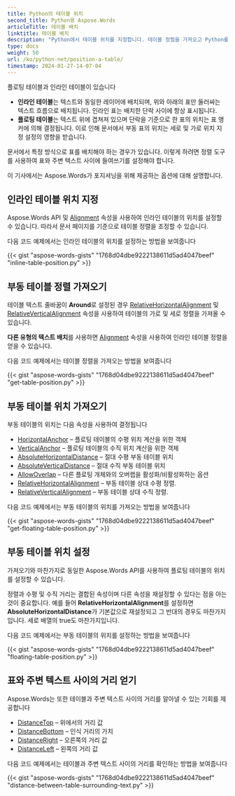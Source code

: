 ```yaml
---
title: Python의 테이블 위치
second_title: Python용 Aspose.Words
articleTitle: 테이블 배치
linktitle: 테이블 배치
description: "Python에서 테이블 위치를 지정합니다. 테이블 정렬을 가져오고 Python를 사용하여 부동 테이블 위치를 가져오고 설정합니다."
type: docs
weight: 50
url: /ko/python-net/position-a-table/
timestamp: 2024-01-27-14-07-04
---
```


플로팅 테이블과 인라인 테이블이 있습니다

* **인라인 테이블**는 텍스트와 동일한 레이어에 배치되며, 위와 아래의 표만 둘러싸는 텍스트 흐름으로 배치됩니다. 인라인 표는 배치한 단락 사이에 항상 표시됩니다.
* **플로팅 테이블**는 텍스트 위에 겹쳐져 있으며 단락을 기준으로 한 표의 위치는 표 앵커에 의해 결정됩니다. 이로 인해 문서에서 부동 표의 위치는 세로 및 가로 위치 지정 설정의 영향을 받습니다.

문서에서 특정 방식으로 표를 배치해야 하는 경우가 있습니다. 이렇게 하려면 정렬 도구를 사용하여 표와 주변 텍스트 사이에 들여쓰기를 설정해야 합니다.

이 기사에서는 Aspose.Words가 포지셔닝을 위해 제공하는 옵션에 대해 설명합니다.

## 인라인 테이블 위치 지정

Aspose.Words API 및 [Alignment](https://reference.aspose.com/words/python-net/aspose.words.tables/table/alignment/) 속성을 사용하여 인라인 테이블의 위치를 설정할 수 있습니다. 따라서 문서 페이지를 기준으로 테이블 정렬을 조정할 수 있습니다.

다음 코드 예제에서는 인라인 테이블의 위치를 설정하는 방법을 보여줍니다

{{< gist "aspose-words-gists" "1768d04dbe9222138611d5ad4047beef" "inline-table-position.py" >}}

## 부동 테이블 정렬 가져오기

테이블 텍스트 줄바꿈이 **Around**로 설정된 경우 [RelativeHorizontalAlignment](https://reference.aspose.com/words/python-net/aspose.words.tables/table/relative_horizontal_alignment/) 및 [RelativeVerticalAlignment](https://reference.aspose.com/words/python-net/aspose.words.tables/table/relative_vertical_alignment/) 속성을 사용하여 테이블의 가로 및 세로 정렬을 가져올 수 있습니다.

**다른 유형의 텍스트 배치**를 사용하면 [Alignment](https://reference.aspose.com/words/python-net/aspose.words.tables/table/alignment/) 속성을 사용하여 인라인 테이블 정렬을 얻을 수 있습니다.

다음 코드 예제에서는 테이블 정렬을 가져오는 방법을 보여줍니다

{{< gist "aspose-words-gists" "1768d04dbe9222138611d5ad4047beef" "get-table-position.py" >}}

## 부동 테이블 위치 가져오기

 부동 테이블의 위치는 다음 속성을 사용하여 결정됩니다

* [HorizontalAnchor](https://reference.aspose.com/words/python-net/aspose.words.tables/table/horizontal_anchor/) – 플로팅 테이블의 수평 위치 계산을 위한 객체
* [VerticalAnchor](https://reference.aspose.com/words/python-net/aspose.words.tables/table/vertical_anchor/) – 플로팅 테이블의 수직 위치 계산을 위한 객체
* [AbsoluteHorizontalDistance](https://reference.aspose.com/words/python-net/aspose.words.tables/table/absolute_horizontal_distance/) – 절대 수평 부동 테이블 위치
* [AbsoluteVerticalDistance](https://reference.aspose.com/words/python-net/aspose.words.tables/table/absolute_vertical_distance/) – 절대 수직 부동 테이블 위치
* [AllowOverlap](https://reference.aspose.com/words/python-net/aspose.words.tables/table/allow_overlap/) – 다른 플로팅 개체와의 오버랩을 활성화/비활성화하는 옵션
* [RelativeHorizontalAlignment](https://reference.aspose.com/words/python-net/aspose.words.tables/table/relative_horizontal_alignment/) – 부동 테이블 상대 수평 정렬.
* [RelativeVerticalAlignment](https://reference.aspose.com/words/python-net/aspose.words.tables/table/relative_vertical_alignment/) – 부동 테이블 상대 수직 정렬.

다음 코드 예제에서는 부동 테이블의 위치를 가져오는 방법을 보여줍니다

{{< gist "aspose-words-gists" "1768d04dbe9222138611d5ad4047beef" "get-floating-table-position.py" >}}

## 부동 테이블 위치 설정

가져오기와 마찬가지로 동일한 Aspose.Words API를 사용하여 플로팅 테이블의 위치를 설정할 수 있습니다.

정렬과 수평 및 수직 거리는 결합된 속성이며 다른 속성을 재설정할 수 있다는 점을 아는 것이 중요합니다. 예를 들어 **RelativeHorizontalAlignment**를 설정하면 **AbsoluteHorizontalDistance**가 기본값으로 재설정되고 그 반대의 경우도 마찬가지입니다. 세로 배열의 true도 마찬가지입니다.

다음 코드 예제에서는 부동 테이블의 위치를 설정하는 방법을 보여줍니다

{{< gist "aspose-words-gists" "1768d04dbe9222138611d5ad4047beef" "floating-table-position.py" >}}

## 표와 주변 텍스트 사이의 거리 얻기

Aspose.Words는 또한 테이블과 주변 텍스트 사이의 거리를 알아낼 수 있는 기회를 제공합니다

- [DistanceTop](https://reference.aspose.com/words/python-net/aspose.words.tables/table/distance_top/) – 위에서의 거리 값
- [DistanceBottom](https://reference.aspose.com/words/python-net/aspose.words.tables/table/distance_bottom/) – 인식 거리의 가치
- [DistanceRight](https://reference.aspose.com/words/python-net/aspose.words.tables/table/distance_right/) – 오른쪽의 거리 값
- [DistanceLeft](https://reference.aspose.com/words/python-net/aspose.words.tables/table/distance_left/) – 왼쪽의 거리 값

다음 코드 예제에서는 테이블과 주변 텍스트 사이의 거리를 확인하는 방법을 보여줍니다

{{< gist "aspose-words-gists" "1768d04dbe9222138611d5ad4047beef" "distance-between-table-surrounding-text.py" >}}
